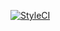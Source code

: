 [![StyleCI](https://github.styleci.io/repos/332195998/shield?branch=main)](https://github.styleci.io/repos/332195998?branch=main)

